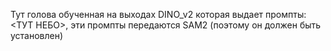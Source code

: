 Тут голова обученная на выходах DINO_v2 которая выдает промпты: <ТУТ НЕБО>, эти промпты передаются SAM2 (поэтому он должен быть установлен)
